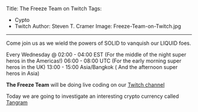Title: The Freeze Team on Twitch
Tags: 
  - Cypto 
  - Twitch 
Author: Steven T. Cramer
Image: Freeze-Team-on-Twitch.jpg

---

Come join us as we wield the powers of SOLID to vanquish our LIQUID foes.

Every Wednesday @
    02:00 - 04:00 EST (For the middle of the night super heros in the Americas!)
    06:00 - 08:00 UTC (For the early morning super heros in the UK)
    13:00 - 15:00 Asia/Bangkok ( And the afternoon super heros in Asia)

**The Freeze Team** will be doing live coding on our [Twitch channel](https://www.twitch.tv/thefreezeteam)

Today we are going to investigate an interesting crypto currency called [Tangram](https://tangrams.io/)


